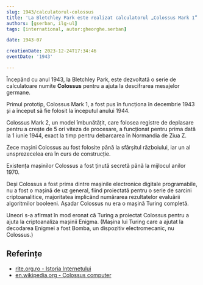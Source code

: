 ```yaml
---
slug: 1943/calculatorul-colossus
title: 'La Bletchley Park este realizat calculatorul „Colossus Mark 1”'
authors: [gserban, ilg-ul]
tags: [international, autor:gheorghe.serban]

date: 1943-07

creationDate: 2023-12-24T17:34:46
eventDate: '1943'

---
```


Începând cu anul 1943, la Bletchley Park, este dezvoltată
o serie de calculatoare numite **Colossus** pentru a ajuta la
descifrarea mesajelor germane.

<!-- truncate -->

Primul prototip, Colossus Mark 1, a fost pus în funcționa în decembrie 1943
și a început să fie folosit la începutul anului 1944.

Colossus Mark 2, un model îmbunătățit, care folosea registre de deplasare
pentru a crește de 5 ori viteza de procesare, a funcționat pentru
prima dată la 1 iunie 1944, exact la timp pentru debarcarea în
Normandia de Ziua Z.

Zece mașini Colossus au fost folosite până la sfârșitul războiului,
iar un al unsprezecelea era în curs de construcție.

Existența mașinilor Colossus a fost ținută secretă până la mijlocul anilor 1970.

Deși Colossus a fost prima dintre mașinile electronice digitale
programabile, nu a fost o mașină de uz general, fiind proiectată
pentru o serie de sarcini criptoanalitice, majoritatea implicând
numărarea rezultatelor evaluării algoritmilor booleeni.
Așadar Colossus nu era o mașină Turing completă.

Uneori s-a afirmat în mod eronat că Turing a proiectat Colossus pentru a
ajuta la criptoanaliza mașinii Enigma. (Mașina lui Turing care a ajutat la
decodarea Enigmei a fost Bomba, un dispozitiv electromecanic, nu Colossus.)

## Referințe

- [rite.org.ro - Istoria Internetului](https://rite.org.ro/istoria-internetului/)
- [en.wikipedia.org - Colossus computer](https://en.wikipedia.org/wiki/Colossus_computer)

